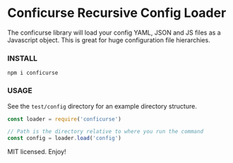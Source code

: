 # Conficurse Recursive Config Loader

The conficurse library will load your config YAML, JSON and JS files as a Javascript object. This is great for huge configuration file hierarchies.

### INSTALL
```npm i conficurse```

### USAGE
See the ```test/config``` directory for an example directory structure.

```javascript
const loader = require('conficurse')

// Path is the directory relative to where you run the command
const config = loader.load('config')
```
MIT licensed. Enjoy!
